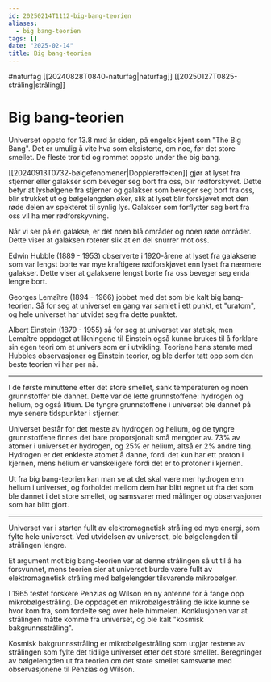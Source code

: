 ```yaml
---
id: 20250214T1112-big-bang-teorien
aliases:
  - big bang-teorien
tags: []
date: "2025-02-14"
title: Big bang-teorien
---
```


#naturfag [[20240828T0840-naturfag|naturfag]] [[20250127T0825-stråling|stråling]]

# Big bang-teorien

Universet oppsto for 13.8 mrd år siden, på engelsk kjent som "The Big Bang". Det er umulig å vite hva som eksisterte, om noe, før det store smellet.
De fleste tror tid og rommet oppsto under the big bang.

[[20240913T0732-bølgefenomener|Dopplereffekten]] gjør at lyset fra stjerner eller galakser som beveger seg bort fra oss, blir rødforskyvet. Dette betyr at lysbølgene fra stjerner og galakser som beveger seg bort fra oss, blir strukket ut og bølgelengden øker, slik at lyset blir forskjøvet mot den røde delen av spekteret til synlig lys. Galakser som forflytter seg bort fra oss vil ha mer rødforskyvning.

Når vi ser på en galakse, er det noen blå områder og noen røde områder. Dette viser at galaksen roterer slik at en del snurrer mot oss.

Edwin Hubble (1889 - 1953) observerte i 1920-årene at lyset fra galaksene som var lengst borte var mye kraftigere rødforskjøvet enn lyset fra nærmere galakser. Dette viser at galaksene lengst borte fra oss beveger seg enda lengre bort.

Georges Lemaître (1894 - 1966) jobbet med det som ble kalt big bang-teorien. Så for seg at universet en gang var samlet i ett punkt, et "uratom", og hele universet har utvidet seg fra dette punktet.

Albert Einstein (1879 - 1955) så for seg at universet var statisk, men Lemaître oppdaget at likningene til Einstein også kunne brukes til å forklare sin egen teori om et univers som er i utvikling. Teoriene hans stemte med Hubbles observasjoner og Einstein teorier, og ble derfor tatt opp som den beste teorien vi har per nå.

---

I de første minuttene etter det store smellet, sank temperaturen og noen grunnstoffer ble dannet. Dette var de lette grunnstoffene: hydrogen og helium, og også litium. De tyngre grunnstoffene i universet ble dannet på mye senere tidspunkter i stjerner.

Universet består for det meste av hydrogen og helium, og de tyngre grunnstoffene finnes det bare proporsjonalt små mengder av. 73% av atomer i universet er hydrogen, og 25% er helium, altså er 2% andre ting. Hydrogen er det enkleste atomet å danne, fordi det kun har ett proton i kjernen, mens helium er vanskeligere fordi det er to protoner i kjernen.

Ut fra big bang-teorien kan man se at det skal være mer hydrogen enn helium i universet, og forholdet mellom dem har blitt regnet ut fra det som ble dannet i det store smellet, og samsvarer med målinger og observasjoner som har blitt gjort.

---

Universet var i starten fullt av elektromagnetisk stråling ed mye energi, som fylte hele universet. Ved utvidelsen av universet, ble bølgelengden til strålingen lengre.

Et argument mot big bang-teorien var at denne strålingen så ut til å ha forsvunnet, mens teorien sier at universet burde være fullt av elektromagnetisk stråling med bølgelengder tilsvarende mikrobølger.

I 1965 testet forskere Penzias og Wilson en ny antenne for å fange opp mikrobølgestråling. De oppdaget en mikrobølgestråling de ikke kunne se hvor kom fra, som fordelte seg over hele himmelen. Konklusjonen var at strålingen måtte komme fra universet, og ble kalt "kosmisk bakgrunnsstråling".

Kosmisk bakgrunnsstråling er mikrobølgestråling som utgjør restene av strålingen som fylte det tidlige universet etter det store smellet. Beregninger av bølgelengden ut fra teorien om det store smellet samsvarte med observasjonene til Penzias og Wilson.
